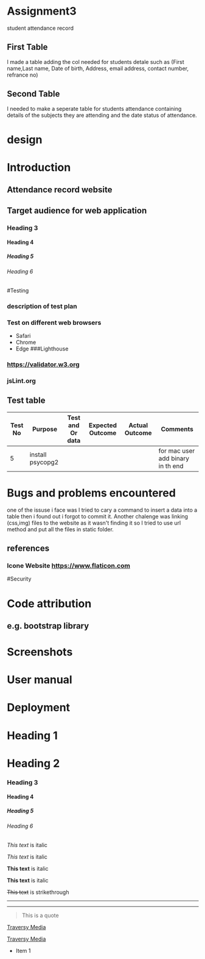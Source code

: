 # Assignment3
student attendance record
## First Table
I made a table adding the col needed for students detale such as (First name,Last name, Date of birth, Address, email address, contact number, refrance no)
## Second Table
I needed to make a seperate table for students attendance containing details of the subjects they are attending and the date status of attendance. 

# design


<!-- Introduction -->
# Introduction 
## Attendance record website
 
## Target audience for web application
### Heading 3
#### Heading 4
##### Heading 5
###### Heading 6


#Testing
### description of test plan
### Test on different web browsers
* Safari
*  Chrome
*  Edge
###Lighthouse
### https://validator.w3.org
### jsLint.org

## Test table
<!-- Tables -->
| Test No | Purpose            | Test and Or data|Expected Outcome|Actual Outcome|Comments|
| --------| ------------------ |-------- |--------|--------|--------|
| 5       | install psycopg2  |         |        |        |for mac user add binary in th end|




# Bugs and problems encountered
one of the issuse i face was I tried to cary a command to insert a data into a table then i found out i forgot to commit it. Another chalenge was linking (css,img) files to the website as it wasn't finding it so I tried to use url method and put all the files in static folder.

## references
### Icone Website https://www.flaticon.com
#Security

# Code attribution
## e.g. bootstrap library

# Screenshots

<!-- how to use the application -->
# User manual
<!-- how to set up the program -->
# Deployment




# Heading 1
# Heading 2
### Heading 3
#### Heading 4
##### Heading 5
###### Heading 6


<!-- Italics -->
*This text* is italic

_This text_ is italic

<!-- Strong -->
**This text** is italic

__This text__ is italic

<!-- Strikethrough -->
~~This text~~ is strikethrough

<!-- Horizontal Rule -->

---
___

<!-- Blockquote -->
> This is a quote

<!-- Links -->
[Traversy Media](http://www.traversymedia.com)

[Traversy Media](http://www.traversymedia.com "Traversy Media")

<!-- UL -->
* Item 1

